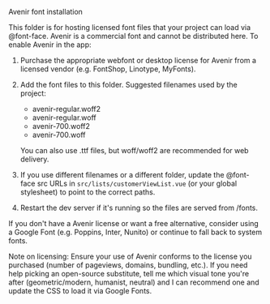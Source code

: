 Avenir font installation

This folder is for hosting licensed font files that your project can load via @font-face.
Avenir is a commercial font and cannot be distributed here. To enable Avenir in the app:

1. Purchase the appropriate webfont or desktop license for Avenir from a licensed vendor (e.g. FontShop, Linotype, MyFonts).
2. Add the font files to this folder. Suggested filenames used by the project:
   - avenir-regular.woff2
   - avenir-regular.woff
   - avenir-700.woff2
   - avenir-700.woff

   You can also use .ttf files, but woff/woff2 are recommended for web delivery.

3. If you use different filenames or a different folder, update the @font-face src URLs in
   `src/lists/customerViewList.vue` (or your global stylesheet) to point to the correct paths.

4. Restart the dev server if it's running so the files are served from /fonts.

If you don't have a Avenir license or want a free alternative, consider using a Google Font
(e.g. Poppins, Inter, Nunito) or continue to fall back to system fonts.

Note on licensing: Ensure your use of Avenir conforms to the license you purchased (number of pageviews, domains, bundling, etc.). If you need help picking an open-source substitute, tell me which visual tone you're after (geometric/modern, humanist, neutral) and I can recommend one and update the CSS to load it via Google Fonts.